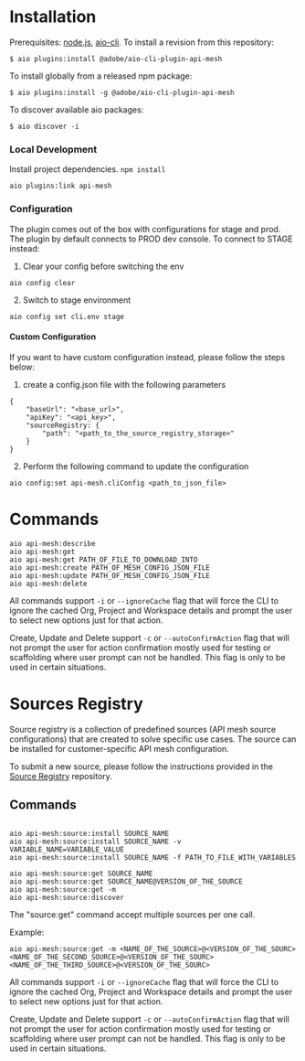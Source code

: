 # Installation

Prerequisites: [node.js](https://nodejs.org/en/), [aio-cli](https://github.com/adobe/aio-cli).
To install a revision from this repository:

```
$ aio plugins:install @adobe/aio-cli-plugin-api-mesh
```

To install globally from a released npm package:

```
$ aio plugins:install -g @adobe/aio-cli-plugin-api-mesh
```

To discover available aio packages:

```
$ aio discover -i
```

### Local Development

Install project dependencies. `npm install`

```
aio plugins:link api-mesh
```

### Configuration

The plugin comes out of the box with configurations for stage and prod. The plugin by default connects to PROD dev console. To connect to STAGE instead:

1. Clear your config before switching the env

```
aio config clear
```

2. Switch to stage environment

```
aio config set cli.env stage
```

#### Custom Configuration

If you want to have custom configuration instead, please follow the steps below:

1. create a config.json file with the following parameters

```
{
    "baseUrl": "<base_url>",
    "apiKey": "<api_key>",
    "sourceRegistry: {
        "path": "<path_to_the_source_registry_storage>"
    }
}
```

2. Perform the following command to update the configuration

```
aio config:set api-mesh.cliConfig <path_to_json_file>
```

# Commands

```
aio api-mesh:describe
aio api-mesh:get
aio api-mesh:get PATH_OF_FILE_TO_DOWNLOAD_INTO
aio api-mesh:create PATH_OF_MESH_CONFIG_JSON_FILE
aio api-mesh:update PATH_OF_MESH_CONFIG_JSON_FILE
aio api-mesh:delete
```

All commands support `-i` or `--ignoreCache` flag that will force the CLI to ignore the cached Org, Project and Workspace details and prompt the user to select new options just for that action.

Create, Update and Delete support `-c` or `--autoConfirmAction` flag that will not prompt the user for action confirmation mostly used for testing or scaffolding where user prompt can not be handled. This flag is only to be used in certain situations.

# Sources Registry

Source registry is a collection of predefined sources (API mesh source configurations) that are created to solve specific use cases. The source can be installed for customer-specific API mesh configuration. 

To submit a new source, please follow the instructions provided in the [Source Registry](https://github.com/adobe/api-mesh-sources/) repository.


## Commands

```

aio api-mesh:source:install SOURCE_NAME
aio api-mesh:source:install SOURCE_NAME -v VARIABLE_NAME=VARIABLE_VALUE
aio api-mesh:source:install SOURCE_NAME -f PATH_TO_FILE_WITH_VARIABLES

aio api-mesh:source:get SOURCE_NAME
aio api-mesh:source:get SOURCE_NAME@VERSION_OF_THE_SOURCE
aio api-mesh:source:get -m 
aio api-mesh:source:discover
```

The "source:get" command accept multiple sources per one call.

Example:
```
aio api-mesh:source:get -m <NAME_OF_THE_SOURCE>@<VERSION_OF_THE_SOURC><NAME_OF_THE_SECOND_SOURCE>@<VERSION_OF_THE_SOURC>
<NAME_OF_THE_THIRD_SOURCE>@<VERSION_OF_THE_SOURC>
```

All commands support `-i` or `--ignoreCache` flag that will force the CLI to ignore the cached Org, Project and Workspace details and prompt the user to select new options just for that action.

Create, Update and Delete support `-c` or `--autoConfirmAction` flag that will not prompt the user for action confirmation mostly used for testing or scaffolding where user prompt can not be handled. This flag is only to be used in certain situations.

